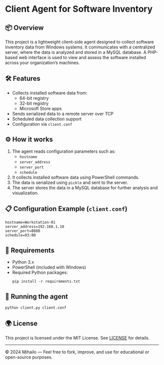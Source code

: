# Client Agent for Software Inventory

## 📦 Overview

This project is a lightweight client-side agent designed to collect software inventory data from Windows systems. It communicates with a centralized server, where the data is analyzed and stored in a MySQL database. A PHP-based web interface is used to view and assess the software installed across your organization’s machines.

## 🛠 Features

- Collects installed software data from:
  - 64-bit registry
  - 32-bit registry
  - Microsoft Store apps
- Sends serialized data to a remote server over TCP
- Scheduled data collection support
- Configuration via `client.conf`

## ⚙️ How it works

1. The agent reads configuration parameters such as:
   - `hostname`
   - `server_address`
   - `server_port`
   - `schedule`
2. It collects installed software data using PowerShell commands.
3. The data is serialized using `pickle` and sent to the server.
4. The server stores the data in a MySQL database for further analysis and visualization.

## 📋 Configuration Example (`client.conf`)

```
hostname=Workstation-01
server_address=192.168.1.10
server_port=8888
schedule=03:00
```

## 🧪 Requirements

- Python 3.x
- PowerShell (included with Windows)
- Required Python packages:
  ```
  pip install -r requirements.txt
  ```

## 🚀 Running the agent

```bash
python client.py client.conf
```

## 🌍 License

This project is licensed under the MIT License. See [LICENSE](LICENSE) for details.

---

© 2024 Mihailo — Feel free to fork, improve, and use for educational or open-source purposes.
